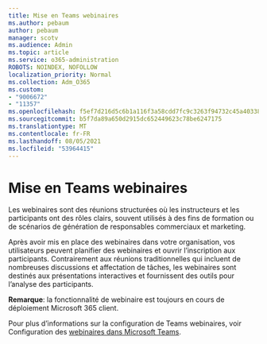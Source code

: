 ```yaml
---
title: Mise en Teams webinaires
ms.author: pebaum
author: pebaum
manager: scotv
ms.audience: Admin
ms.topic: article
ms.service: o365-administration
ROBOTS: NOINDEX, NOFOLLOW
localization_priority: Normal
ms.collection: Adm_O365
ms.custom:
- "9006672"
- "11357"
ms.openlocfilehash: f5ef7d216d5c6b1a116f3a58cdd7fc9c3263f94732c45a403381b987381be37b
ms.sourcegitcommit: b5f7da89a650d2915dc652449623c78be6247175
ms.translationtype: MT
ms.contentlocale: fr-FR
ms.lasthandoff: 08/05/2021
ms.locfileid: "53964415"
---
```

# <a name="getting-started-with-teams-webinars"></a>Mise en Teams webinaires

Les webinaires sont des réunions structurées où les instructeurs et les participants ont des rôles clairs, souvent utilisés à des fins de formation ou de scénarios de génération de responsables commerciaux et marketing.

Après avoir mis en place des webinaires dans votre organisation, vos utilisateurs peuvent planifier des webinaires et ouvrir l’inscription aux participants. Contrairement aux réunions traditionnelles qui incluent de nombreuses discussions et affectation de tâches, les webinaires sont destinés aux présentations interactives et fournissent des outils pour l’analyse des participants.

**Remarque**: la fonctionnalité de webinaire est toujours en cours de déploiement Microsoft 365 client. 

Pour plus d’informations sur la configuration de Teams webinaires, voir Configuration des [webinaires dans Microsoft Teams](/microsoftteams/set-up-webinars).
